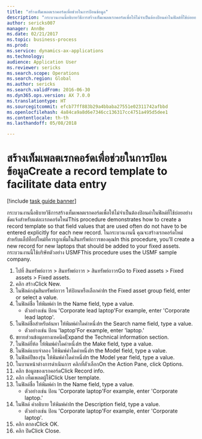 ```yaml
--- 
title: "สร้างเท็มเพลตเรกคอร์ดเพื่อช่วยในการป้อนข้อมูล"
description: "กระบวนงานนี้อธิบายวิธีการสร้างเท็มเพลตเรกคอร์ดเพื่อให้ไม่จำเป็นต้องป้อนค่าในฟิลด์ที่ใช้บ่อยอย่างชัดแจ้งสำหรับแต่ละเรกคอร์ดใหม่"
author: sericks007
manager: AnnBe
ms.date: 02/21/2017
ms.topic: business-process
ms.prod: 
ms.service: dynamics-ax-applications
ms.technology: 
audience: Application User
ms.reviewer: sericks
ms.search.scope: Operations
ms.search.region: Global
ms.author: sericks
ms.search.validFrom: 2016-06-30
ms.dyn365.ops.version: AX 7.0.0
ms.translationtype: HT
ms.sourcegitcommit: efcb77ff883b29a4bbaba27551e02311742afbbd
ms.openlocfilehash: 4a84ca9a8d6e7346cc136317cc4751a495d5dee1
ms.contentlocale: th-th
ms.lasthandoff: 05/08/2018

---
```

# <a name="create-a-record-template-to-facilitate-data-entry"></a><span data-ttu-id="c1f1a-103">สร้างเท็มเพลตเรกคอร์ดเพื่อช่วยในการป้อนข้อมูล</span><span class="sxs-lookup"><span data-stu-id="c1f1a-103">Create a record template to facilitate data entry</span></span>

[!include [task guide banner](../../includes/task-guide-banner.md)]

<span data-ttu-id="c1f1a-104">กระบวนงานนี้อธิบายวิธีการสร้างเท็มเพลตเรกคอร์ดเพื่อให้ไม่จำเป็นต้องป้อนค่าในฟิลด์ที่ใช้บ่อยอย่างชัดแจ้งสำหรับแต่ละเรกคอร์ดใหม่</span><span class="sxs-lookup"><span data-stu-id="c1f1a-104">This procedure demonstrates how to create a record template so that field values that are used often do not have to be entered explicitly for each new record.</span></span> <span data-ttu-id="c1f1a-105">ในกระบวนงานนี้ คุณจะสร้างเรกคอร์ดใหม่สำหรับแล็ปท็อปใหม่ที่ควรถูกเพิ่มในสินทรัพย์ถาวรของคุณ</span><span class="sxs-lookup"><span data-stu-id="c1f1a-105">In this procedure, you’ll create a new record for new laptops that should be added to your fixed assets.</span></span> <span data-ttu-id="c1f1a-106">กระบวนงานนี้ใช้บริษัทตัวอย่าง USMF</span><span class="sxs-lookup"><span data-stu-id="c1f1a-106">This procedure uses the USMF sample company.</span></span>

1. <span data-ttu-id="c1f1a-107">ไปที่ สินทรัพย์ถาวร > สินทรัพย์ถาวร > สินทรัพย์ถาวร</span><span class="sxs-lookup"><span data-stu-id="c1f1a-107">Go to Fixed assets > Fixed assets > Fixed assets.</span></span>
2. <span data-ttu-id="c1f1a-108">คลิก สร้าง</span><span class="sxs-lookup"><span data-stu-id="c1f1a-108">Click New.</span></span>
3. <span data-ttu-id="c1f1a-109">ในฟิลด์กลุ่มสินทรัพย์ถาวร ให้ป้อนหรือเลือกค่า</span><span class="sxs-lookup"><span data-stu-id="c1f1a-109">In the Fixed asset group field, enter or select a value.</span></span>
4. <span data-ttu-id="c1f1a-110">ในฟิลด์ชื่อ ให้พิมพ์ค่า </span><span class="sxs-lookup"><span data-stu-id="c1f1a-110">In the Name field, type a value.</span></span>
    * <span data-ttu-id="c1f1a-111">ตัวอย่างเช่น ป้อน 'Corporate lead laptop'</span><span class="sxs-lookup"><span data-stu-id="c1f1a-111">For example, enter 'Corporate lead laptop'.</span></span>  
5. <span data-ttu-id="c1f1a-112">ในฟิลด์ชื่อสำหรับค้นหา ให้พิมพ์ค่าใดค่าหนึ่ง</span><span class="sxs-lookup"><span data-stu-id="c1f1a-112">In the Search name field, type a value.</span></span>
    * <span data-ttu-id="c1f1a-113">ตัวอย่างเช่น ป้อน 'laptop'</span><span class="sxs-lookup"><span data-stu-id="c1f1a-113">For example, enter 'laptop.'</span></span>  
6. <span data-ttu-id="c1f1a-114">ขยายส่วนข้อมูลทางเทคนิค</span><span class="sxs-lookup"><span data-stu-id="c1f1a-114">Expand the Technical information section.</span></span>
7. <span data-ttu-id="c1f1a-115">ในฟิลด์ยี่ห้อ ให้พิมพ์ค่าใดค่าหนึ่ง</span><span class="sxs-lookup"><span data-stu-id="c1f1a-115">In the Make field, type a value.</span></span>
8. <span data-ttu-id="c1f1a-116">ในฟิลด์แบบจำลอง ให้พิมพ์ค่าใดค่าหนึ่ง</span><span class="sxs-lookup"><span data-stu-id="c1f1a-116">In the Model field, type a value.</span></span>
9. <span data-ttu-id="c1f1a-117">ในฟิลด์ปีของรุ่น ให้พิมพ์ค่าใดค่าหนึ่ง</span><span class="sxs-lookup"><span data-stu-id="c1f1a-117">In the Model year field, type a value.</span></span>
10. <span data-ttu-id="c1f1a-118">ในบานหน้าต่างการดำเนินการ คลิกที่ตัวเลือก</span><span class="sxs-lookup"><span data-stu-id="c1f1a-118">On the Action Pane, click Options.</span></span>
11. <span data-ttu-id="c1f1a-119">คลิก ข้อมูลของเรกคอร์ด</span><span class="sxs-lookup"><span data-stu-id="c1f1a-119">Click Record info.</span></span>
12. <span data-ttu-id="c1f1a-120">คลิก เท็มเพลตผู้ใช้</span><span class="sxs-lookup"><span data-stu-id="c1f1a-120">Click User template.</span></span>
13. <span data-ttu-id="c1f1a-121">ในฟิลด์ชื่อ ให้พิมพ์ค่า </span><span class="sxs-lookup"><span data-stu-id="c1f1a-121">In the Name field, type a value.</span></span>
    * <span data-ttu-id="c1f1a-122">ตัวอย่างเช่น ป้อน 'Corporate laptop'</span><span class="sxs-lookup"><span data-stu-id="c1f1a-122">For example, enter 'Corporate laptop.'</span></span>  
14. <span data-ttu-id="c1f1a-123">ในฟิลด์ คำอธิบาย ให้พิมพ์ค่า</span><span class="sxs-lookup"><span data-stu-id="c1f1a-123">In the Description field, type a value.</span></span>
    * <span data-ttu-id="c1f1a-124">ตัวอย่างเช่น ป้อน 'Corporate laptop'</span><span class="sxs-lookup"><span data-stu-id="c1f1a-124">For example, enter 'Corporate laptop'.</span></span>  
15. <span data-ttu-id="c1f1a-125">คลิก ตกลง</span><span class="sxs-lookup"><span data-stu-id="c1f1a-125">Click OK.</span></span>
16. <span data-ttu-id="c1f1a-126">คลิก ปิด</span><span class="sxs-lookup"><span data-stu-id="c1f1a-126">Click Close.</span></span>


